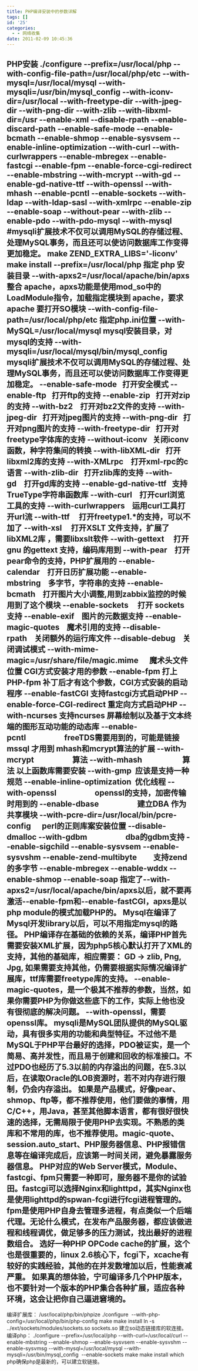 ```yaml
---
title: PHP编译安装中的参数详解
tags: []
id: '25'
categories:
  - - 网络收集
date: 2011-02-09 10:45:36
---
```


## PHP安装 ./configure --prefix=/usr/local/php --with-config-file-path=/usr/local/php/etc --with-mysql=/usr/local/mysql --with-mysqli=/usr/bin/mysql\_config --with-iconv-dir=/usr/local --with-freetype-dir --with-jpeg-dir --with-png-dir --with-zlib --with-libxml-dir=/usr --enable-xml --disable-rpath --enable-discard-path --enable-safe-mode --enable-bcmath --enable-shmop --enable-sysvsem --enable-inline-optimization --with-curl --with-curlwrappers --enable-mbregex --enable-fastcgi --enable-fpm --enable-force-cgi-redirect --enable-mbstring --with-mcrypt --with-gd --enable-gd-native-ttf --with-openssl --with-mhash --enable-pcntl --enable-sockets --with-ldap --with-ldap-sasl --with-xmlrpc --enable-zip --enable-soap --without-pear --with-zlib --enable-pdo --with-pdo-mysql --with-mysql #mysqli扩展技术不仅可以调用MySQL的存储过程、处理MySQL事务，而且还可以使访问数据库工作变得更加稳定。 make ZEND\_EXTRA\_LIBS='-liconv' make install --prefix=/usr/local/php 指定 php 安装目录 --with-apxs2=/usr/local/apache/bin/apxs 整合 apache，apxs功能是使用mod\_so中的LoadModule指令，加载指定模块到 apache，要求 apache 要打开SO模块 --with-config-file-path=/usr/local/php/etc 指定php.ini位置 --with-MySQL=/usr/local/mysql mysql安装目录，对mysql的支持 --with-mysqli=/usr/local/mysql/bin/mysql\_config mysqli扩展技术不仅可以调用MySQL的存储过程、处理MySQL事务，而且还可以使访问数据库工作变得更加稳定。 --enable-safe-mode   打开安全模式 --enable-ftp   打开ftp的支持 --enable-zip   打开对zip的支持 --with-bz2    打开对bz2文件的支持 --with-jpeg-dir   打开对jpeg图片的支持 --with-png-dir   打开对png图片的支持 --with-freetype-dir   打开对freetype字体库的支持 --without-iconv   关闭iconv函数，种字符集间的转换 --with-libXML-dir   打开libxml2库的支持 --with-XMLrpc    打开xml-rpc的c语言 --with-zlib-dir   打开zlib库的支持 --with-gd    打开gd库的支持 --enable-gd-native-ttf   支持TrueType字符串函数库 --with-curl    打开curl浏览工具的支持 --with-curlwrappers    运用curl工具打开url流 --with-ttf     打开freetype1.\*的支持，可以不加了 --with-xsl     打开XSLT 文件支持，扩展了libXML2库 ，需要libxslt软件 --with-gettext     打开gnu 的gettext 支持，编码库用到 --with-pear    打开pear命令的支持，PHP扩展用的 --enable-calendar    打开日历扩展功能 --enable-mbstring    多字节，字符串的支持 --enable-bcmath    打开图片大小调整,用到zabbix监控的时候用到了这个模块 --enable-sockets     打开 sockets 支持 --enable-exif    图片的元数据支持 --enable-magic-quotes    魔术引用的支持 --disable-rpath    关闭额外的运行库文件 --disable-debug    关闭调试模式 --with-mime-magic=/usr/share/file/magic.mime      魔术头文件位置 CGI方式安装才用的参数 --enable-fpm 打上PHP-fpm 补丁后才有这个参数，CGI方式安装的启动程序 --enable-fastCGI 支持fastcgi方式启动PHP --enable-force-CGI-redirect 重定向方式启动PHP --with-ncurses 支持ncurses 屏幕绘制以及基于文本终端的图形互动功能的动态库 --enable-pcntl                     freeTDS需要用到的，可能是链接mssql 才用到 mhash和mcrypt算法的扩展 --with-mcrypt                     算法 --with-mhash                      算法 以上函数库需要安装 --with-gmp  应该是支持一种规范 --enable-inline-optimization  优化线程 --with-openssl                     openssl的支持，加密传输时用到的 --enable-dbase                     建立DBA 作为共享模块 --with-pcre-dir=/usr/local/bin/pcre-config      perl的正则库案安装位置 --disable-dmalloc --with-gdbm                     dba的gdbm支持 --enable-sigchild --enable-sysvsem --enable-sysvshm --enable-zend-multibyte         支持zend的多字节 --enable-mbregex --enable-wddx --enable-shmop --enable-soap 指定了--with-apxs2=/usr/local/apache/bin/apxs以后，就不要再激活--enable-fpm和--enable-fastCGI，apxs是以php module的模式加载PHP的。 Mysql在编译了Mysql开发library以后，可以不用指定mysql的路径。 PHP编译存在基础的依赖的关系，编译PHP首先需要安装XML扩展，因为php5核心默认打开了XML的支持，其他的基础库，相应需要： GD -> zlib, Png, Jpg, 如果需要支持其他，仍需要根据实际情况编译扩展库，ttf库需要freetype库的支持。 --enable-magic-quotes，是一个极其不推荐的参数，当然，如果你需要PHP为你做这些底下的工作，实际上他也没有很彻底的解决问题。 --with-openssl，需要openssl库。 mysqli是MySQL团队提供的MySQL驱动，具有很多实用的功能和典型特征。不过他不是MySQL于PHP平台最好的选择，PDO被证实，是一个简易、高并发性，而且易于创建和回收的标准接口。不过PDO也经历了5.3以前的内存溢出的问题，在5.3以后，在读取Oracle的LOB资源时，若不对内存进行限制，仍会内存溢出。 如果是产品模式，好像pear、shmop、ftp等，都不推荐使用，他们要做的事情，用C/C++，用Java，甚至其他脚本语言，都有很好很快速的选择，无需局限于使用PHP去实现。不熟悉的类库和不常用的库，也不推荐使用。magic-quote、session.auto\_start、PHP服务器信息、PHP报错信息等在编译完成后，应该第一时间关闭，避免暴露服务器信息。 PHP对应的Web Server模式，Module、fastcgi、fpm只需要一种即可，服务器不是你的试验田。fastcgi可以选择Nginx和lighttpd，其实Nginx也是使用lighttpd的spwan-fcgi进行fcgi进程管理的。fpm是使用PHP自身去管理多进程，有点类似一个后端代理。无论什么模式，在发布产品服务器，都应该做进程和线程调优，做足够多的压力测试，找出最好的进程数组合。 选好一种PHP OPCode cache的扩展，这个也是很重要的，linux 2.6核心下，fcgi下，xcache有较好的实践经验，其他的在并发数增加以后，性能衰减严重。 如果真的想体验，宁可编译多几个PHP版本，也不要针对一个版本的PHP集合各种扩展，适应各种环境，这会让把你自己逼进窘境的。

编译扩展库： /usr/local/php/bin/phpize ./configure  --with-php-config=/usr/local/php/bin/php-config make make install ln -s ../ext/sockets/modules/sockets.so sockets.so 建立so动态链接库的软连接。 编译php： ./configure --prefix=/usr/local/php --with-curl=/usr/local/curl --enable-mbstring --enable-shmop --enable-sysvsem --enable-sysvshm --enable-sysvmsg --with-mysql=/usr/local/mysql --with-mysqli=/usr/bin/mysql\_config  --enable-sockets make make install which php确保php是最新的，可以建立软链接。